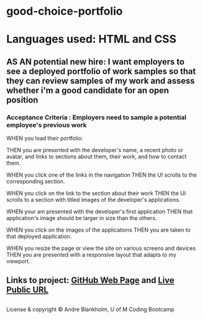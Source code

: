 # good-choice-portfolio

# Languages used: HTML and CSS

## AS AN potential new hire: I want employers to see a deployed portfolio of work samples so that they can review samples of my work and assess whether i'm a good candidate for an open position

### Acceptance Criteria : Employers need to sample a potential employee's previous work
WHEN you load their portfolio:

THEN you are presented with the developer's name, a recent photo or avatar, and links to sections about them, their work, and how to contact them.

WHEN you click one of the links in the navigation
THEN the UI scrolls to the corresponding section.

WHEN you click on the link to the section about their work
THEN the UI scrolls to a section with titled images of the developer's applications.

WHEN your am presented with the developer's first application
THEN that application's image should be larger in size than the others.

WHEN you click on the images of the applications
THEN you are taken to that deployed application.

WHEN you resize the page or view the site on various screens and devices
THEN you are presented with a responsive layout that adapts to my viewport.

## Links to project: <a href="https://github.com/AndreBlankholm/good-choice-portfolio">GitHub Web Page</a> and <a href="https://andreblankholm.github.io/good-choice-portfolio/">Live Public URL</a>

##
 License & copyright
© Andre Blankholm, U of M Coding Bootcamp